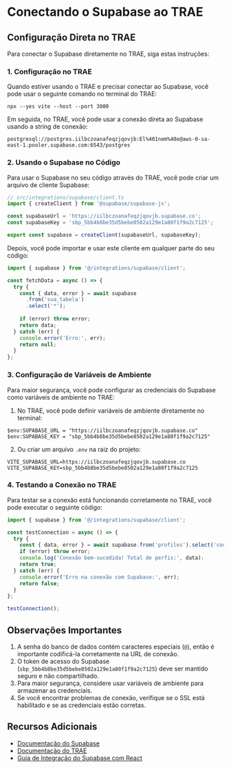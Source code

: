 # Conectando o Supabase ao TRAE

## Configuração Direta no TRAE

Para conectar o Supabase diretamente no TRAE, siga estas instruções:

### 1. Configuração no TRAE

Quando estiver usando o TRAE e precisar conectar ao Supabase, você pode usar o seguinte comando no terminal do TRAE:

```
npx --yes vite --host --port 3000
```

Em seguida, no TRAE, você pode usar a conexão direta ao Supabase usando a string de conexão:

```
postgresql://postgres.iilbczoanafeqzjqovjb:El%401nem%40e@aws-0-sa-east-1.pooler.supabase.com:6543/postgres
```

### 2. Usando o Supabase no Código

Para usar o Supabase no seu código através do TRAE, você pode criar um arquivo de cliente Supabase:

```typescript
// src/integrations/supabase/client.ts
import { createClient } from '@supabase/supabase-js';

const supabaseUrl = 'https://iilbczoanafeqzjqovjb.supabase.co';
const supabaseKey = 'sbp_5bb4b8be35d5bebe8502a129e1a80f1f9a2c7125';

export const supabase = createClient(supabaseUrl, supabaseKey);
```

Depois, você pode importar e usar este cliente em qualquer parte do seu código:

```typescript
import { supabase } from '@/integrations/supabase/client';

const fetchData = async () => {
  try {
    const { data, error } = await supabase
      .from('sua_tabela')
      .select('*');
      
    if (error) throw error;
    return data;
  } catch (err) {
    console.error('Erro:', err);
    return null;
  }
};
```

### 3. Configuração de Variáveis de Ambiente

Para maior segurança, você pode configurar as credenciais do Supabase como variáveis de ambiente no TRAE:

1. No TRAE, você pode definir variáveis de ambiente diretamente no terminal:

```
$env:SUPABASE_URL = "https://iilbczoanafeqzjqovjb.supabase.co"
$env:SUPABASE_KEY = "sbp_5bb4b8be35d5bebe8502a129e1a80f1f9a2c7125"
```

2. Ou criar um arquivo `.env` na raiz do projeto:

```
VITE_SUPABASE_URL=https://iilbczoanafeqzjqovjb.supabase.co
VITE_SUPABASE_KEY=sbp_5bb4b8be35d5bebe8502a129e1a80f1f9a2c7125
```

### 4. Testando a Conexão no TRAE

Para testar se a conexão está funcionando corretamente no TRAE, você pode executar o seguinte código:

```typescript
import { supabase } from '@/integrations/supabase/client';

const testConnection = async () => {
  try {
    const { data, error } = await supabase.from('profiles').select('count');
    if (error) throw error;
    console.log('Conexão bem-sucedida! Total de perfis:', data);
    return true;
  } catch (err) {
    console.error('Erro na conexão com Supabase:', err);
    return false;
  }
};

testConnection();
```

## Observações Importantes

1. A senha do banco de dados contém caracteres especiais (`@`), então é importante codificá-la corretamente na URL de conexão.
2. O token de acesso do Supabase (`sbp_5bb4b8be35d5bebe8502a129e1a80f1f9a2c7125`) deve ser mantido seguro e não compartilhado.
3. Para maior segurança, considere usar variáveis de ambiente para armazenar as credenciais.
4. Se você encontrar problemas de conexão, verifique se o SSL está habilitado e se as credenciais estão corretas.

## Recursos Adicionais

- [Documentação do Supabase](https://supabase.com/docs)
- [Documentação do TRAE](https://trae.ai/docs)
- [Guia de Integração do Supabase com React](https://supabase.com/docs/guides/getting-started/quickstarts/reactjs)